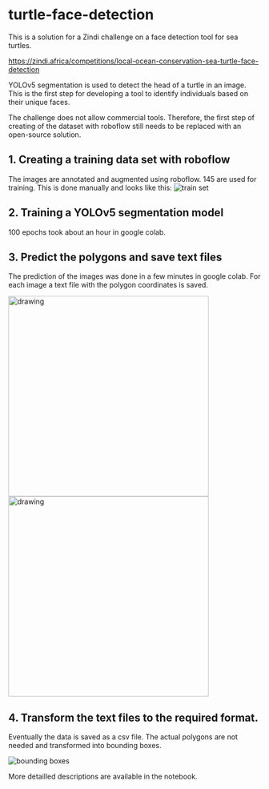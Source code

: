 # turtle-face-detection
This is a solution for a Zindi challenge on a face detection tool for sea turtles.

https://zindi.africa/competitions/local-ocean-conservation-sea-turtle-face-detection

YOLOv5 segmentation is used to detect the head of a turtle in an image.
This is the first step for developing a tool to identify individuals based on their unique faces.

The challenge does not allow commercial tools. Therefore, the first step of creating of the dataset with roboflow still needs to be replaced with an open-source solution.

## 1. Creating a training data set with roboflow
The images are annotated and augmented using roboflow. 145 are used for training.
This is done manually and looks like this:
![train set](https://user-images.githubusercontent.com/66785534/215327641-94e3d5c9-401b-4213-8643-c69a3f0ab7fa.png)


## 2. Training a YOLOv5 segmentation model
100 epochs took about an hour in google colab.

## 3. Predict the polygons and save text files
The prediction of the images was done in a few minutes in google colab. For each image a text file with the polygon coordinates is saved.

<img src="https://user-images.githubusercontent.com/66785534/215327669-9774cd95-a5aa-4430-a994-c2e08758e809.jpeg" alt="drawing" width="400"/>
<img src="https://user-images.githubusercontent.com/66785534/215327663-e858bfcf-3c82-4e16-855a-7eff0fe47aa5.jpeg" alt="drawing" width="400"/>



## 4. Transform the text files to the required format.
Eventually the data is saved as a csv file. The actual polygons are not needed and transformed into bounding boxes.

![bounding boxes](https://user-images.githubusercontent.com/66785534/215327659-bcf88865-d21d-4935-bef9-2052e2dd30d6.png)

More detailled descriptions are available in the notebook.
